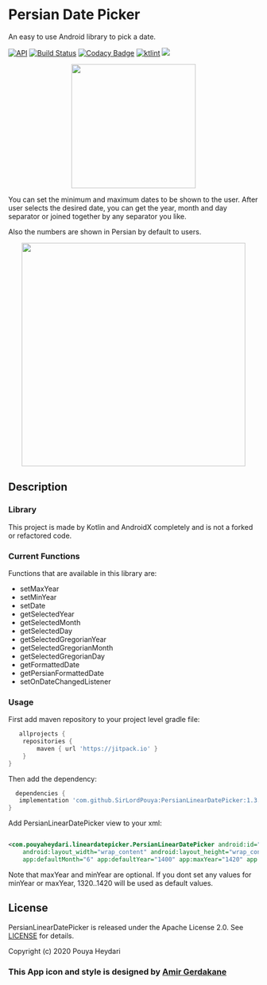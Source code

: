 # Persian Date Picker

An easy to use Android library to pick a date.

[![API](https://img.shields.io/badge/API-16%2B-brightgreen.svg?style=flat)](https://android-arsenal.com/api?level=16)
[![Build Status](https://travis-ci.org/SirLordPouya/PersianLinearDatePicker.svg?branch=master)](https://travis-ci.org/SirLordPouya/PersianLinearDatePicker)
[![Codacy Badge](https://api.codacy.com/project/badge/Grade/7e8f094fd77044b5b26bc6c157bfbbc3)](https://www.codacy.com/manual/SirLordPouya/AndroidAppUpdater?utm_source=github.com&amp;utm_medium=referral&amp;utm_content=SirLordPouya/AndroidAppUpdater&amp;utm_campaign=Badge_Grade)
[![ktlint](https://img.shields.io/badge/code%20style-%E2%9D%A4-FF4081.svg)](https://ktlint.github.io/)
[![](https://jitpack.io/v/SirLordPouya/PersianLinearDatePicker.svg)](https://jitpack.io/#SirLordPouya/PersianLinearDatePicker)

<p align="center">
<img src="https://github.com/SirLordPouya/PersianLinearDatePicker/blob/master/shots/icon.png" width="250">
</p>

You can set the minimum and maximum dates to be shown to the user. After user selects the desired
date, you can get the year, month and day separator or joined together by any separator you like.

Also the numbers are shown in Persian by default to users.

<p align="center">
<img src="https://github.com/SirLordPouya/PersianLinearDatePicker/blob/master/shots/Screenshot_3.png" width="450">
</p>

## Description

### Library

This project is made by Kotlin and AndroidX completely and is not a forked or refactored code.

### Current Functions

Functions that are available in this library are:

* setMaxYear
* setMinYear
* setDate
* getSelectedYear
* getSelectedMonth
* getSelectedDay
* getSelectedGregorianYear
* getSelectedGregorianMonth
* getSelectedGregorianDay
* getFormattedDate
* getPersianFormattedDate
* setOnDateChangedListener

### Usage

First add maven repository to your project level gradle file:

```groovy
   allprojects {
    repositories {
        maven { url 'https://jitpack.io' }
    }
}
 ```

Then add the dependency:

 ```groovy
   dependencies {
    implementation 'com.github.SirLordPouya:PersianLinearDatePicker:1.3.0'
}
  ```

Add PersianLinearDatePicker view to your xml:

```xml

<com.pouyaheydari.lineardatepicker.PersianLinearDatePicker android:id="@+id/datePicker"
    android:layout_width="wrap_content" android:layout_height="wrap_content" app:defaultDay="20"
    app:defaultMonth="6" app:defaultYear="1400" app:maxYear="1420" app:minYear="1320" />
```

Note that maxYear and minYear are optional. If you dont set any values for minYear or maxYear,
1320..1420 will be used as default values.

## License

PersianLinearDatePicker is released under the Apache License 2.0.
See [LICENSE](https://github.com/SirLordPouya/PersianLinearDatePicker/blob/master/LICENSE.md) for
details.

Copyright (c) 2020 Pouya Heydari

### <div>This App icon and style is designed by <a href="https://dribbble.com/Amirgk" title="Amir Gerdakane">Amir Gerdakane</a>
